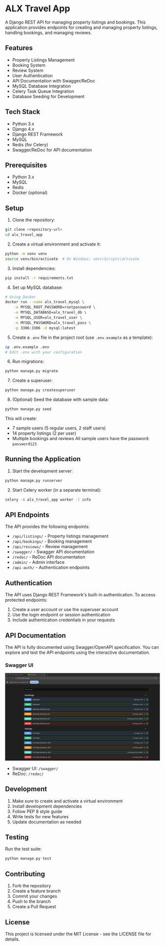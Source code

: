 # ALX Travel App

A Django REST API for managing property listings and bookings. This application provides endpoints for creating and managing property listings, handling bookings, and managing reviews.


## Features

- Property Listings Management
- Booking System
- Review System
- User Authentication
- API Documentation with Swagger/ReDoc
- MySQL Database Integration
- Celery Task Queue Integration
- Database Seeding for Development

## Tech Stack

- Python 3.x
- Django 4.x
- Django REST Framework
- MySQL
- Redis (for Celery)
- Swagger/ReDoc for API documentation

## Prerequisites

- Python 3.x
- MySQL
- Redis
- Docker (optional)

## Setup

1. Clone the repository:
```bash
git clone <repository-url>
cd alx_travel_app
```

2. Create a virtual environment and activate it:
```bash
python -m venv venv
source venv/bin/activate  # On Windows: venv\Scripts\activate
```

3. Install dependencies:
```bash
pip install -r requirements.txt
```

4. Set up MySQL database:
```bash
# Using Docker
docker run --name alx_travel_mysql \
    -e MYSQL_ROOT_PASSWORD=rootpassword \
    -e MYSQL_DATABASE=alx_travel_db \
    -e MYSQL_USER=alx_travel_user \
    -e MYSQL_PASSWORD=alx_travel_pass \
    -p 3306:3306 -d mysql:latest
```

5. Create a `.env` file in the project root (use `.env.example` as a template):
```bash
cp .env.example .env
# Edit .env with your configuration
```

6. Run migrations:
```bash
python manage.py migrate
```

7. Create a superuser:
```bash
python manage.py createsuperuser
```

8. (Optional) Seed the database with sample data:
```bash
python manage.py seed
```
This will create:
- 7 sample users (5 regular users, 2 staff users)
- 14 property listings (2 per user)
- Multiple bookings and reviews
All sample users have the password: `password123`

## Running the Application

1. Start the development server:
```bash
python manage.py runserver
```

2. Start Celery worker (in a separate terminal):
```bash
celery -A alx_travel_app worker -l info
```

## API Endpoints

The API provides the following endpoints:

- `/api/listings/` - Property listings management
- `/api/bookings/` - Booking management
- `/api/reviews/` - Review management
- `/swagger/` - Swagger API documentation
- `/redoc/` - ReDoc API documentation
- `/admin/` - Admin interface
- `/api-auth/` - Authentication endpoints

## Authentication

The API uses Django REST Framework's built-in authentication. To access protected endpoints:

1. Create a user account or use the superuser account
2. Use the login endpoint or session authentication
3. Include authentication credentials in your requests

## API Documentation
The API is fully documented using Swagger/OpenAPI specification. You can explore and test the API endpoints using the interactive documentation.

### Swagger UI
![Swagger UI](assets/swagger.png)
- Swagger UI: `/swagger/`
- ReDoc: `/redoc/`

## Development

1. Make sure to create and activate a virtual environment
2. Install development dependencies
3. Follow PEP 8 style guide
4. Write tests for new features
5. Update documentation as needed


## Testing

Run the test suite:
```bash
python manage.py test
```

## Contributing

1. Fork the repository
2. Create a feature branch
3. Commit your changes
4. Push to the branch
5. Create a Pull Request

## License

This project is licensed under the MIT License - see the LICENSE file for details.
